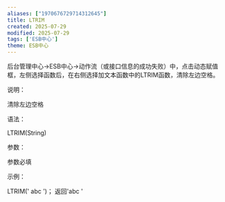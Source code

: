 ```yaml
---
aliases: ["1970676729714312645"]
title: LTRIM
created: 2025-07-29
modified: 2025-07-29
tags: ['ESB中心']
theme: ESB中心
---
```


后台管理中心->ESB中心->动作流（或接口信息的成功失败）中，点击动态赋值框，左侧选择函数后，在右侧选择加文本函数中的LTRIM函数，清除左边空格。

说明：

清除左边空格

语法：

LTRIM(String)

参数：

参数必填

示例：

LTRIM(' abc ')； 返回'abc '